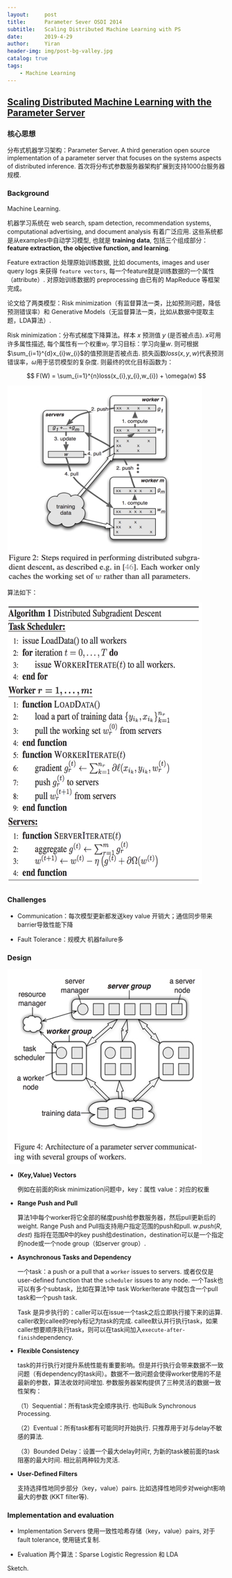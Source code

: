 ```yaml
---
layout:     post
title:      Parameter Sever OSDI 2014
subtitle:   Scaling Distributed Machine Learning with PS
date:       2019-4-29
author:     Yiran
header-img: img/post-bg-valley.jpg
catalog: true
tags:
    - Machine Learning
---
```


## [Scaling Distributed Machine Learning with the Parameter Server](https://www.usenix.org/system/files/conference/osdi14/osdi14-paper-li_mu.pdf)
### 核心思想 

分布式机器学习架构：Parameter Server. A third generation open source implementation of a parameter server that focuses on the systems aspects of distributed inference.
首次将分布式参数服务器架构扩展到支持1000台服务器规模.

### Background 
Machine Learning.

机器学习系统在 web search, spam detection, recommendation systems, computational advertising, and document analysis 有着广泛应用. 这些系统都是从examples中自动学习模型, 也就是 **training data**, 包括三个组成部分：**feature extraction, the objective function, and learning**. 

Feature extraction 处理原始训练数据, 比如 documents, images and user query logs 来获得 ```feature vectors```, 每一个feature就是训练数据的一个属性 （attribute）. 对原始训练数据的 preprocessing 由已有的 MapReduce 等框架完成。

论文给了两类模型：Risk minimization（有监督算法一类，比如预测问题，降低预测错误率）和 Generative Models（无监督算法一类，比如从数据中提取主题，LDA算法）.

Risk minimization：分布式梯度下降算法。样本 $x$ 预测值 $y$ (是否被点击). $x$可用许多属性描述, 每个属性有一个权重$w_{i}$. 学习目标：学习向量$w$. 则可根据$\sum_{i=1}^{d}x_{i}w_{i}$的值预测是否被点击. 损失函数$loss(x,y,w)$代表预测错误率，$\omega$用于惩罚模型的复杂度. 则最终的优化目标函数为：

$$
F(W) = \sum_{i=1}^{n}loss(x_{i},y_{i},w_{i}) + \omega(w)
$$

<img width="450" height="450" src="/img/post-PS-1.png"/>

算法如下：

<img width="450" height="650" src="/img/post-PS-2.png"/>



### Challenges

- Communication：每次模型更新都发送key value 开销大；通信同步带来barrier导致性能下降

- Fault Tolerance：规模大 机器failure多



### Design

<img width="450" height="450" src="/img/post-PS-3.png"/>

- **(Key,Value) Vectors**

   例如在前面的Risk minimization问题中，key：属性 value：对应的权重
- **Range Push and Pull**
   
   算法1中每个worker将它全部的梯度push给参数服务器，然后pull更新后的weight. Range Push and Pull指支持用户指定范围的push和pull. $w.push(R,dest)$ 指将在范围$R$中的key push给destination，destination可以是一个指定的node或一个node group（如server group）.

- **Asynchronous Tasks and Dependency**

   一个task：a push or a pull that a ```worker``` issues to servers. 或者仅仅是user-defined function that the ```scheduler``` issues to any node. 一个Task也可以有多个subtask，比如在算法1中 task WorkerIterate 中就包含一个pull task和一个push task.

   Task 是异步执行的：caller可以在issue一个task之后立即执行接下来的运算. caller收到callee的reply标记为task的完成. callee默认并行执行task，如果caller想要顺序执行task，则可以在task间加入```execute-after-finish```dependency.

- **Flexible Consistency**
   
   task的并行执行对提升系统性能有重要影响。但是并行执行会带来数据不一致问题（有dependency的task间）。数据不一致问题会使得worker使用的不是最新的参数，算法收敛时间增加. 参数服务器架构提供了三种灵活的数据一致性架构：

   （1）Sequential：所有task完全顺序执行. 也叫Bulk Synchronous Processing.

   （2）Eventual：所有task都有可能同时开始执行. 只推荐用于对与delay不敏感的算法.

   （3）Bounded Delay：设置一个最大delay时间$\tau$, 为新的task被前面的task阻塞的最大时间. 相比前两种较为灵活.
   
- **User-Defined Filters**

   支持选择性地同步部分（key，value）pairs. 比如选择性地同步对weight影响最大的参数 (KKT filter等).



### Implementation and evaluation

- Implementation
  Servers 使用一致性哈希存储（key，value）pairs, 对于 fault tolerance, 使用链式复制. 

- Evaluation
两个算法：Sparse Logistic Regression 和 LDA 

Sketch.




